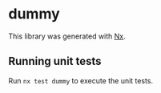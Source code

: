 # dummy

This library was generated with [Nx](https://nx.dev).

## Running unit tests

Run `nx test dummy` to execute the unit tests.

